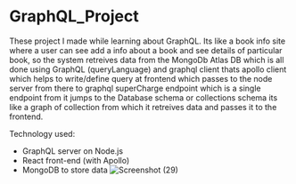 # GraphQL_Project
These project I made while learning about GraphQL. 
Its like a book info site where a user can see add a info about a book and see details of particular book, 
so the system retreives data from the MongoDb Atlas DB which is all done using GraphQL (queryLanguage) and graphql client thats apollo client 
which helps to write/define query at frontend which passes to the node server from there to graphql superCharge endpoint which is a single endpoint 
from it jumps to the Database schema or collections schema its like a graph of collection from which it retreives data and passes it to the  
frontend.

Technology used: 
- GraphQL server on Node.js
- React front-end (with Apollo)
- MongoDB to store data
![Screenshot (29)](https://github.com/Niranjangkr/GraphQL_Project/assets/110449470/1642220d-7557-458c-bf1b-2f7c0c4fd6d1)
